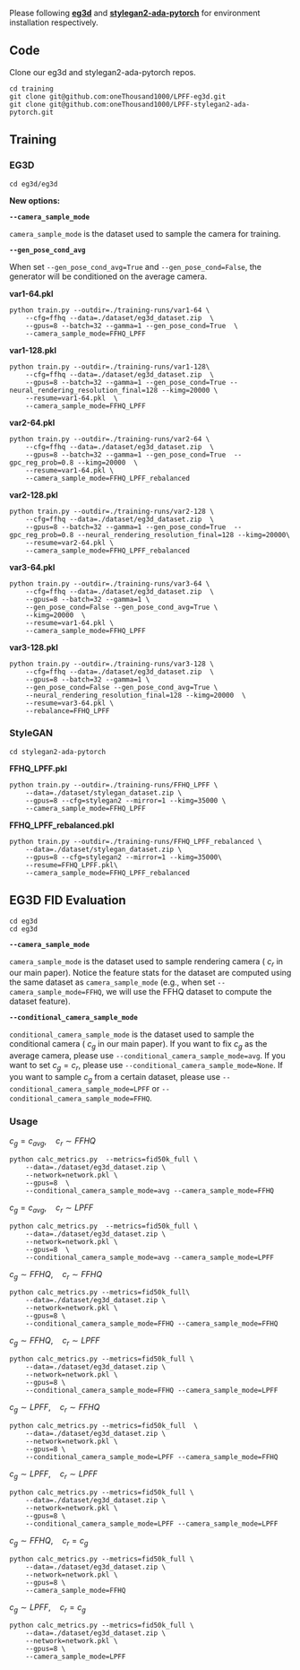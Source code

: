 Please following **[eg3d](https://github.com/NVlabs/eg3d)** and **[stylegan2-ada-pytorch](https://github.com/NVlabs/stylegan2-ada-pytorch)** for environment installation respectively.

## Code

Clone our eg3d and stylegan2-ada-pytorch repos.

```
cd training
git clone git@github.com:oneThousand1000/LPFF-eg3d.git
git clone git@github.com:oneThousand1000/LPFF-stylegan2-ada-pytorch.git
```

## Training

### EG3D

```
cd eg3d/eg3d
```

**New options:**

**`--camera_sample_mode`**

`camera_sample_mode` is the dataset used to sample the camera for training.

**`--gen_pose_cond_avg`**

When set `--gen_pose_cond_avg=True` and `--gen_pose_cond=False`, the generator will be conditioned on the average camera.



**var1-64.pkl**

```
python train.py --outdir=./training-runs/var1-64 \
    --cfg=ffhq --data=./dataset/eg3d_dataset.zip  \
    --gpus=8 --batch=32 --gamma=1 --gen_pose_cond=True  \
    --camera_sample_mode=FFHQ_LPFF
```

**var1-128.pkl**

```
python train.py --outdir=./training-runs/var1-128\
    --cfg=ffhq --data=./dataset/eg3d_dataset.zip  \
    --gpus=8 --batch=32 --gamma=1 --gen_pose_cond=True --neural_rendering_resolution_final=128 --kimg=20000 \
    --resume=var1-64.pkl  \
    --camera_sample_mode=FFHQ_LPFF 
```

**var2-64.pkl**

```
python train.py --outdir=./training-runs/var2-64 \
    --cfg=ffhq --data=./dataset/eg3d_dataset.zip  \
    --gpus=8 --batch=32 --gamma=1 --gen_pose_cond=True  --gpc_reg_prob=0.8 --kimg=20000  \
    --resume=var1-64.pkl \
    --camera_sample_mode=FFHQ_LPFF_rebalanced 
```

**var2-128.pkl**

```
python train.py --outdir=./training-runs/var2-128 \
    --cfg=ffhq --data=./dataset/eg3d_dataset.zip  \
    --gpus=8 --batch=32 --gamma=1 --gen_pose_cond=True  --gpc_reg_prob=0.8 --neural_rendering_resolution_final=128 --kimg=20000\
    --resume=var2-64.pkl \
    --camera_sample_mode=FFHQ_LPFF_rebalanced  
```

**var3-64.pkl**

```
python train.py --outdir=./training-runs/var3-64 \
    --cfg=ffhq --data=./dataset/eg3d_dataset.zip  \
    --gpus=8 --batch=32 --gamma=1 \
    --gen_pose_cond=False --gen_pose_cond_avg=True \ 
    --kimg=20000  \
    --resume=var1-64.pkl \
    --camera_sample_mode=FFHQ_LPFF 
```

**var3-128.pkl**

```
python train.py --outdir=./training-runs/var3-128 \
    --cfg=ffhq --data=./dataset/eg3d_dataset.zip  \
    --gpus=8 --batch=32 --gamma=1 \
    --gen_pose_cond=False --gen_pose_cond_avg=True \
    --neural_rendering_resolution_final=128 --kimg=20000  \
    --resume=var3-64.pkl \
    --rebalance=FFHQ_LPFF  
```

### StyleGAN

```
cd stylegan2-ada-pytorch
```

**FFHQ_LPFF.pkl**

```
python train.py --outdir=./training-runs/FFHQ_LPFF \
	--data=./dataset/stylegan_dataset.zip \
	--gpus=8 --cfg=stylegan2 --mirror=1 --kimg=35000 \
	--camera_sample_mode=FFHQ_LPFF
```

**FFHQ_LPFF_rebalanced.pkl**

```
python train.py --outdir=./training-runs/FFHQ_LPFF_rebalanced \
	--data=./dataset/stylegan_dataset.zip \
	--gpus=8 --cfg=stylegan2 --mirror=1 --kimg=35000\
	--resume=FFHQ_LPFF.pkl\
	--camera_sample_mode=FFHQ_LPFF_rebalanced
```



## EG3D FID Evaluation

```
cd eg3d
cd eg3d
```

**`--camera_sample_mode`**

`camera_sample_mode` is the dataset used to sample rendering camera ( $c_r$ in our main paper). Notice the feature stats for the dataset are computed using the same dataset as `camera_sample_mode` (e.g., when set `--camera_sample_mode=FFHQ`, we will use the FFHQ dataset to compute the dataset feature).

**`--conditional_camera_sample_mode`**

`conditional_camera_sample_mode` is the dataset used to sample the conditional camera ( $c_g$ in our main paper). If you want to fix $c_g$ as the average camera, please use `--conditional_camera_sample_mode=avg`. If you want to set $c_g = c_r$, please use `--conditional_camera_sample_mode=None`. If you want to sample $c_g$ from a certain dataset, please use `--conditional_camera_sample_mode=LPFF` or  `--conditional_camera_sample_mode=FFHQ`.

### Usage

$c_g =c_{avg}, \quad c_r \sim FFHQ$

```
python calc_metrics.py  --metrics=fid50k_full \
	--data=./dataset/eg3d_dataset.zip \  
	--network=network.pkl \  
	--gpus=8  \
	--conditional_camera_sample_mode=avg --camera_sample_mode=FFHQ
```

$c_g =c_{avg}, \quad c_r \sim LPFF$

```
python calc_metrics.py  --metrics=fid50k_full \
	--data=./dataset/eg3d_dataset.zip \  
	--network=network.pkl \  
	--gpus=8  \
	--conditional_camera_sample_mode=avg --camera_sample_mode=LPFF
```

$c_g \sim FFHQ, \quad   c_r \sim FFHQ$

```
python calc_metrics.py --metrics=fid50k_full\
	--data=./dataset/eg3d_dataset.zip \
	--network=network.pkl \ 
	--gpus=8 \
	--conditional_camera_sample_mode=FFHQ --camera_sample_mode=FFHQ 
```

$c_g \sim FFHQ, \quad  c_r \sim LPFF$

```
python calc_metrics.py --metrics=fid50k_full \
	--data=./dataset/eg3d_dataset.zip \
	--network=network.pkl \ 
	--gpus=8 \
	--conditional_camera_sample_mode=FFHQ --camera_sample_mode=LPFF
```

$c_g \sim LPFF, \quad c_r \sim FFHQ$

```
python calc_metrics.py --metrics=fid50k_full  \
	--data=./dataset/eg3d_dataset.zip \
	--network=network.pkl \ 
	--gpus=8 \
	--conditional_camera_sample_mode=LPFF --camera_sample_mode=FFHQ 
```

$c_g \sim LPFF, \quad c_r \sim LPFF$

```
python calc_metrics.py --metrics=fid50k_full \
	--data=./dataset/eg3d_dataset.zip \
	--network=network.pkl \ 
	--gpus=8 \
	--conditional_camera_sample_mode=LPFF --camera_sample_mode=LPFF
```

$c_g \sim FFHQ, \quad  c_r =c_g$

```
python calc_metrics.py --metrics=fid50k_full \
	--data=./dataset/eg3d_dataset.zip \
	--network=network.pkl \ 
	--gpus=8 \
	--camera_sample_mode=FFHQ
```

$c_g \sim LPFF, \quad  c_r =c_g$

```
python calc_metrics.py --metrics=fid50k_full \
	--data=./dataset/eg3d_dataset.zip \
	--network=network.pkl \ 
	--gpus=8 \
	--camera_sample_mode=LPFF
```









